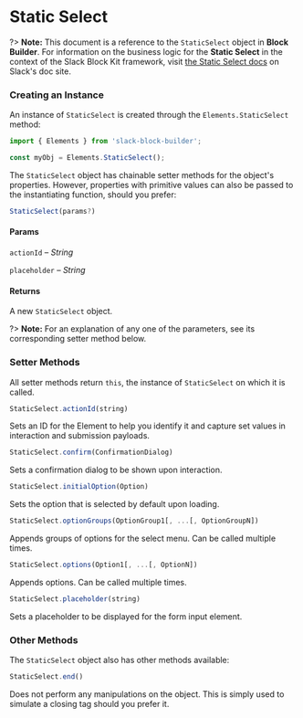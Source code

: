 # Static Select

?> **Note:** This document is a reference to the `StaticSelect` object in **Block Builder**. For information on the business logic for the **Static Select** in the context of the Slack Block Kit framework, visit [the Static Select docs](https:&#x2F;&#x2F;api.slack.com&#x2F;reference&#x2F;block-kit&#x2F;block-elements#static_select) on Slack's doc site.

### Creating an Instance 

An instance of `StaticSelect` is created through the `Elements.StaticSelect` method:

```javascript
import { Elements } from 'slack-block-builder';

const myObj = Elements.StaticSelect();
```


The `StaticSelect` object has chainable setter methods for the object's properties. However, properties with primitive values can also be passed to the instantiating function, should you prefer:

```javascript
StaticSelect(params?)
```

#### Params

`actionId` – *String*

`placeholder` – *String*

#### Returns

A new `StaticSelect` object.

?> **Note:** For an explanation of any one of the parameters, see its corresponding setter method below.

### Setter Methods

All setter methods return `this`, the instance of `StaticSelect` on which it is called.

```javascript
StaticSelect.actionId(string)
```

Sets an ID for the Element to help you identify it and capture set values in interaction and submission payloads.
```javascript
StaticSelect.confirm(ConfirmationDialog)
```

Sets a confirmation dialog to be shown upon interaction.
```javascript
StaticSelect.initialOption(Option)
```

Sets the option that is selected by default upon loading.
```javascript
StaticSelect.optionGroups(OptionGroup1[, ...[, OptionGroupN])
```

Appends groups of options for the select menu. Can be called multiple times.
```javascript
StaticSelect.options(Option1[, ...[, OptionN])
```

Appends options. Can be called multiple times.
```javascript
StaticSelect.placeholder(string)
```

Sets a placeholder to be displayed for the form input element.


### Other Methods

The `StaticSelect` object also has other methods available:

```javascript
StaticSelect.end()
```

Does not perform any manipulations on the object. This is simply used to simulate a closing tag should you prefer it.

